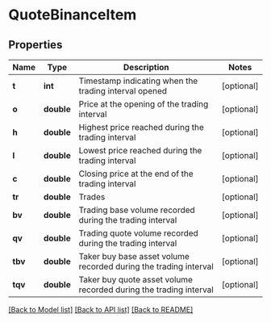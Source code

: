 # QuoteBinanceItem

## Properties
Name | Type | Description | Notes
------------ | ------------- | ------------- | -------------
**t** | **int** | Timestamp indicating when the trading interval opened | [optional] 
**o** | **double** | Price at the opening of the trading interval | [optional] 
**h** | **double** | Highest price reached during the trading interval | [optional] 
**l** | **double** | Lowest price reached during the trading interval | [optional] 
**c** | **double** | Closing price at the end of the trading interval | [optional] 
**tr** | **double** | Trades | [optional] 
**bv** | **double** | Trading base volume recorded during the trading interval | [optional] 
**qv** | **double** | Trading quote volume recorded during the trading interval | [optional] 
**tbv** | **double** | Taker buy base asset volume recorded during the trading interval | [optional] 
**tqv** | **double** | Taker buy quote asset volume recorded during the trading interval | [optional] 

[[Back to Model list]](../../README.md#documentation-for-models) [[Back to API list]](../../README.md#documentation-for-api-endpoints) [[Back to README]](../../README.md)

